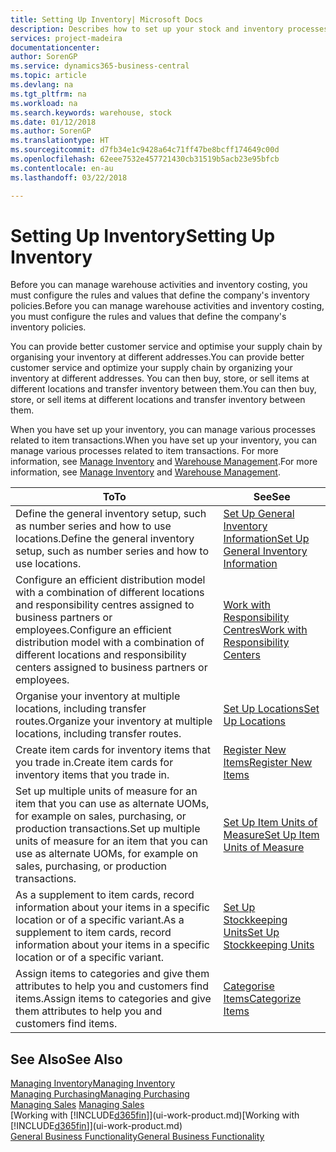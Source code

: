 ```yaml
---
title: Setting Up Inventory| Microsoft Docs
description: Describes how to set up your stock and inventory processes, including transfer routes and locations, such as warehouses.
services: project-madeira
documentationcenter: 
author: SorenGP
ms.service: dynamics365-business-central
ms.topic: article
ms.devlang: na
ms.tgt_pltfrm: na
ms.workload: na
ms.search.keywords: warehouse, stock
ms.date: 01/12/2018
ms.author: SorenGP
ms.translationtype: HT
ms.sourcegitcommit: d7fb34e1c9428a64c71ff47be8bcff174649c00d
ms.openlocfilehash: 62eee7532e457721430cb31519b5acb23e95bfcb
ms.contentlocale: en-au
ms.lasthandoff: 03/22/2018

---
```

# <a name="setting-up-inventory"></a><span data-ttu-id="99f44-103">Setting Up Inventory</span><span class="sxs-lookup"><span data-stu-id="99f44-103">Setting Up Inventory</span></span>
<span data-ttu-id="99f44-104">Before you can manage warehouse activities and inventory costing, you must configure the rules and values that define the company's inventory policies.</span><span class="sxs-lookup"><span data-stu-id="99f44-104">Before you can manage warehouse activities and inventory costing, you must configure the rules and values that define the company's inventory policies.</span></span>

<span data-ttu-id="99f44-105">You can provide better customer service and optimise your supply chain by organising your inventory at different addresses.</span><span class="sxs-lookup"><span data-stu-id="99f44-105">You can provide better customer service and optimize your supply chain by organizing your inventory at different addresses.</span></span> <span data-ttu-id="99f44-106">You can then buy, store, or sell items at different locations and transfer inventory between them.</span><span class="sxs-lookup"><span data-stu-id="99f44-106">You can then buy, store, or sell items at different locations and transfer inventory between them.</span></span>

<span data-ttu-id="99f44-107">When you have set up your inventory, you can manage various processes related to item transactions.</span><span class="sxs-lookup"><span data-stu-id="99f44-107">When you have set up your inventory, you can manage various processes related to item transactions.</span></span> <span data-ttu-id="99f44-108">For more information, see [Manage Inventory](inventory-manage-inventory.md) and [Warehouse Management](warehouse-manage-warehouse.md).</span><span class="sxs-lookup"><span data-stu-id="99f44-108">For more information, see [Manage Inventory](inventory-manage-inventory.md) and [Warehouse Management](warehouse-manage-warehouse.md).</span></span>

| <span data-ttu-id="99f44-109">To</span><span class="sxs-lookup"><span data-stu-id="99f44-109">To</span></span> | <span data-ttu-id="99f44-110">See</span><span class="sxs-lookup"><span data-stu-id="99f44-110">See</span></span> |
| --- | --- |
| <span data-ttu-id="99f44-111">Define the general inventory setup, such as number series and how to use locations.</span><span class="sxs-lookup"><span data-stu-id="99f44-111">Define the general inventory setup, such as number series and how to use locations.</span></span> |[<span data-ttu-id="99f44-112">Set Up General Inventory Information</span><span class="sxs-lookup"><span data-stu-id="99f44-112">Set Up General Inventory Information</span></span>](inventory-how-setup-general.md) |
|<span data-ttu-id="99f44-113">Configure an efficient distribution model with a combination of different locations and responsibility centres assigned to business partners or employees.</span><span class="sxs-lookup"><span data-stu-id="99f44-113">Configure an efficient distribution model with a combination of different locations and responsibility centers assigned to business partners or employees.</span></span>|[<span data-ttu-id="99f44-114">Work with Responsibility Centres</span><span class="sxs-lookup"><span data-stu-id="99f44-114">Work with Responsibility Centers</span></span>](inventory-responsibility-centers.md)|
| <span data-ttu-id="99f44-115">Organise your inventory at multiple locations, including transfer routes.</span><span class="sxs-lookup"><span data-stu-id="99f44-115">Organize your inventory at multiple locations, including transfer routes.</span></span> |[<span data-ttu-id="99f44-116">Set Up Locations</span><span class="sxs-lookup"><span data-stu-id="99f44-116">Set Up Locations</span></span>](inventory-how-register-new-items.md) |
| <span data-ttu-id="99f44-117">Create item cards for inventory items that you trade in.</span><span class="sxs-lookup"><span data-stu-id="99f44-117">Create item cards for inventory items that you trade in.</span></span> |[<span data-ttu-id="99f44-118">Register New Items</span><span class="sxs-lookup"><span data-stu-id="99f44-118">Register New Items</span></span>](inventory-how-register-new-items.md) |
|<span data-ttu-id="99f44-119">Set up multiple units of measure for an item that you can use as alternate UOMs, for example on sales, purchasing, or production transactions.</span><span class="sxs-lookup"><span data-stu-id="99f44-119">Set up multiple units of measure for an item that you can use as alternate UOMs, for example on sales, purchasing, or production transactions.</span></span>|[<span data-ttu-id="99f44-120">Set Up Item Units of Measure</span><span class="sxs-lookup"><span data-stu-id="99f44-120">Set Up Item Units of Measure</span></span>](inventory-how-setup-units-of-measure.md)|
|<span data-ttu-id="99f44-121">As a supplement to item cards, record information about your items in a specific location or of a specific variant.</span><span class="sxs-lookup"><span data-stu-id="99f44-121">As a supplement to item cards, record information about your items in a specific location or of a specific variant.</span></span>|[<span data-ttu-id="99f44-122">Set Up Stockkeeping Units</span><span class="sxs-lookup"><span data-stu-id="99f44-122">Set Up Stockkeeping Units</span></span>](inventory-how-to-set-up-stockkeeping-units.md)|
| <span data-ttu-id="99f44-123">Assign items to categories and give them attributes to help you and customers find items.</span><span class="sxs-lookup"><span data-stu-id="99f44-123">Assign items to categories and give them attributes to help you and customers find items.</span></span> |[<span data-ttu-id="99f44-124">Categorise Items</span><span class="sxs-lookup"><span data-stu-id="99f44-124">Categorize Items</span></span>](inventory-how-categorize-items.md) |

## <a name="see-also"></a><span data-ttu-id="99f44-125">See Also</span><span class="sxs-lookup"><span data-stu-id="99f44-125">See Also</span></span>
[<span data-ttu-id="99f44-126">Managing Inventory</span><span class="sxs-lookup"><span data-stu-id="99f44-126">Managing Inventory</span></span>](inventory-manage-inventory.md)  
[<span data-ttu-id="99f44-127">Managing Purchasing</span><span class="sxs-lookup"><span data-stu-id="99f44-127">Managing Purchasing</span></span>](purchasing-manage-purchasing.md)  
<span data-ttu-id="99f44-128">[Managing Sales](sales-manage-sales.md)  </span><span class="sxs-lookup"><span data-stu-id="99f44-128">[Managing Sales](sales-manage-sales.md)  </span></span>  
<span data-ttu-id="99f44-129">[Working with [!INCLUDE[d365fin](includes/d365fin_md.md)]](ui-work-product.md)</span><span class="sxs-lookup"><span data-stu-id="99f44-129">[Working with [!INCLUDE[d365fin](includes/d365fin_md.md)]](ui-work-product.md)</span></span>  
[<span data-ttu-id="99f44-130">General Business Functionality</span><span class="sxs-lookup"><span data-stu-id="99f44-130">General Business Functionality</span></span>](ui-across-business-areas.md)

